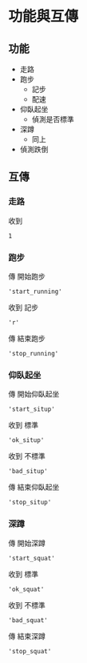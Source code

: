 # 功能與互傳

## 功能
- 走路
- 跑步
    - 記步
    - 配速
- 仰臥起坐
    - 偵測是否標準
- 深蹲
    - 同上
- 偵測跌倒

## 互傳

### 走路

收到  
```
1
```

### 跑步

傳 開始跑步
```
'start_running'
```

收到 記步
```
'r'
```

傳 結束跑步
```
'stop_running'
```

### 仰臥起坐

傳 開始仰臥起坐
```
'start_situp'
```

收到 標準
```
'ok_situp'
```

收到 不標準
```
'bad_situp'
```

傳 結束仰臥起坐
```
'stop_situp'
```

### 深蹲
 
傳 開始深蹲
```
'start_squat'
```

收到 標準
```
'ok_squat'
```

收到 不標準
```
'bad_squat'
```

傳 結束深蹲
```
'stop_squat'
```
